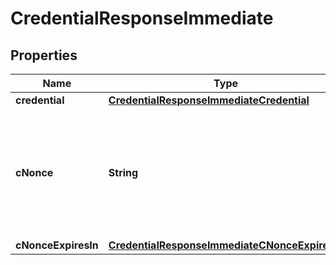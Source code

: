 # CredentialResponseImmediate

## Properties

| Name                | Type                                                                                            | Description                                                                               | Notes |
| ------------------- | ----------------------------------------------------------------------------------------------- | ----------------------------------------------------------------------------------------- | ----- |
| **credential**      | [**CredentialResponseImmediateCredential**](CredentialResponseImmediateCredential.md)           |                                                                                           |       |
| **cNonce**          | **String**                                                                                      | String containing a nonce to be used when creating a proof of possession of the key proof |       |
| **cNonceExpiresIn** | [**CredentialResponseImmediateCNonceExpiresIn**](CredentialResponseImmediateCNonceExpiresIn.md) |                                                                                           |       |
